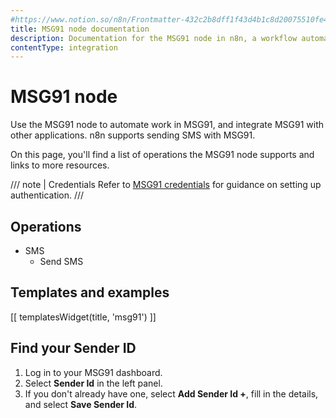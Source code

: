 ```yaml
---
#https://www.notion.so/n8n/Frontmatter-432c2b8dff1f43d4b1c8d20075510fe4
title: MSG91 node documentation
description: Documentation for the MSG91 node in n8n, a workflow automation platform. Includes details of operations and configuration, and links to examples and credentials information.
contentType: integration
---
```


# MSG91 node

Use the MSG91 node to automate work in MSG91, and integrate MSG91 with other applications. n8n supports sending SMS with MSG91.

On this page, you'll find a list of operations the MSG91 node supports and links to more resources.

/// note | Credentials
Refer to [MSG91 credentials](/integrations/builtin/credentials/msg91/) for guidance on setting up authentication. 
///

## Operations

* SMS
    * Send SMS

## Templates and examples

<!-- see https://www.notion.so/n8n/Pull-in-templates-for-the-integrations-pages-37c716837b804d30a33b47475f6e3780 -->
[[ templatesWidget(title, 'msg91') ]]

## Find your Sender ID

1. Log in to your MSG91 dashboard.
2. Select **Sender Id** in the left panel.
3. If you don't already have one, select **Add Sender Id +**, fill in the details, and select **Save Sender Id**.

